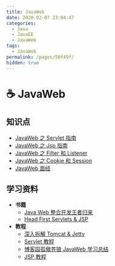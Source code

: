 ```yaml
---
title: JavaWeb
date: 2020-02-07 23:04:47
categories:
  - Java
  - JavaEE
  - JavaWeb
tags:
  - JavaWeb
permalink: /pages/50f49f/
hidden: true
---
```


# ☕ JavaWeb

## 知识点

- [JavaWeb 之 Servlet 指南](01.JavaWeb之Servlet指南.md)
- [JavaWeb 之 Jsp 指南](01.JavaWeb之Servlet指南.md)
- [JavaWeb 之 Filter 和 Listener](03.JavaWeb之Filter和Listener.md)
- [JavaWeb 之 Cookie 和 Session](04.JavaWeb之Cookie和Session.md)
- [JavaWeb 面经](99.JavaWeb面经.md)

## 学习资料

- **书籍**
  - [Java Web 整合开发王者归来](https://book.douban.com/subject/4189495/)
  - [Head First Servlets & JSP](https://book.douban.com/subject/1942934/)
- **教程**
  - [深入拆解 Tomcat & Jetty](https://time.geekbang.org/column/intro/100027701)
  - [Servlet 教程](https://www.runoob.com/servlet/servlet-tutorial.html)
  - [博客园孤傲苍狼 JavaWeb 学习总结](https://www.cnblogs.com/xdp-gacl/tag/JavaWeb%E5%AD%A6%E4%B9%A0%E6%80%BB%E7%BB%93/)
  - [JSP 教程](https://www.runoob.com/jsp/jsp-tutorial.html)
